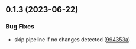 ## 0.1.3 (2023-06-22)


### Bug Fixes

* skip pipeline if no changes detected ([994353a](https://github.com/inno-muskelanalyse/inno-muskelanalyse/commit/994353aeb755a1971542873c47b5cad9eee6aa5c))



